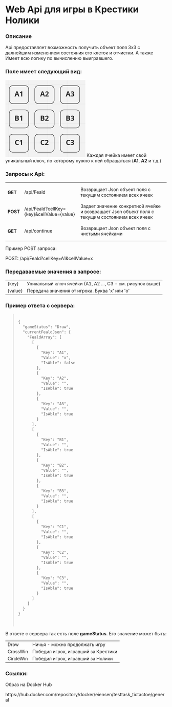 # Web Api для игры в Крестики Нолики

<h3>Описание</h3>
Api предоставляет возможность получить объект поля 3х3 с далнейшим изменением состояния его клеток и отчистки. А также Имеет всю логику по вычислению выигравшего.

<h3>Поле имеет следующий вид:</h3>
<img src="Feald.png" width="250" title="hover text">
Каждая ячейка имеет свой уникальный ключ, по которому нужно к ней обращаться (<b>А1</b>, <b>А2</b> и т.д.)

<h3>Запросы к Api:</h3>
<table>
<tr>
<td><h4>GET</h4></td>
<td>/api/Feald</td>
<td>Возвращает Json объект поля с текущим состоянием всех ячеек</td>
</tr>
<tr>
<td><h4>POST</h4></td>
<td>/api/Feald?cellKey={key}&cellValue={value}</td>
<td>Задает значение конкретной ячейке и возвращает Json объект поля с текущим состоянием всех ячеек</td>
</tr>
<tr>
<td><h4>GET</h4></td>
<td>/api/continue</td>
<td>Возвращает Json объект поля с чистыми ячейками</td>
</tr>
</table>
Пример POST запроса:

POST: /api/Feald?cellKey=A1&cellValue=x


<h3>Передаваемые значения в запросе:</h3>
<table>
<tr>
<td>{key}</td>
<td>Уникальный ключ ячейки (А1, А2 ..., С3 - см. рисунок выше)</td>
</tr>
<tr>
<td>{value}</td>
<td>Передача значения от игрока. Буква 'x' или 'o'</td>
</tr>
</table>

<h3>Пример ответа с сервера:</h3>
<blockquote>
<pre>
<code>
{
  "gameStatus": "Draw",
  "currentFealdJson": {
    "FealdArray": [
      [
        {
          "Key": "A1",
          "Value": "x",
          "IsAble": false
        },
        {
          "Key": "A2",
          "Value": "",
          "IsAble": true
        },
        {
          "Key": "A3",
          "Value": "",
          "IsAble": true
        }
      ],
      [
        {
          "Key": "B1",
          "Value": "",
          "IsAble": true
        },
        {
          "Key": "B2",
          "Value": "",
          "IsAble": true
        },
        {
          "Key": "B3",
          "Value": "",
          "IsAble": true
        }
      ],
      [
        {
          "Key": "C1",
          "Value": "",
          "IsAble": true
        },
        {
          "Key": "C2",
          "Value": "",
          "IsAble": true
        },
        {
          "Key": "C3",
          "Value": "",
          "IsAble": true
        }
      ]
    ]
  }
}
</code>
</re>
</blockquote>

В ответе с сервера так есть поле <b>gameStatus</b>. Его значение может быть: 
<table>
<tr>
<td>Drow</td>
<td>Ничья - можно продолжать игру</td>
</tr>
<tr>
<td>СrossWin</td>
<td>Победил игрок, игравший за Крестики</td>
</tr>
<tr>
<td>СircleWin</td>
<td>Победил игрок, игравший за Нолики</td>
</tr>
</table>

<h3>Ссылки:</h3>
Образ на Docker Hub
<p><a>https://hub.docker.com/repository/docker/eiensen/testtask_tictactoe/general<a/></p>
